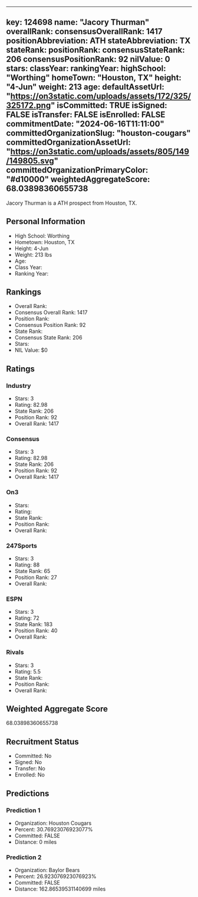 ---
  key: 124698
  name: "Jacory Thurman"
  overallRank: 
  consensusOverallRank: 1417
  positionAbbreviation: ATH
  stateAbbreviation: TX
  stateRank: 
  positionRank: 
  consensusStateRank: 206
  consensusPositionRank: 92
  nilValue: 0
  stars: 
  classYear: 
  rankingYear: 
  highSchool: "Worthing"
  homeTown: "Houston, TX"
  height: "4-Jun"
  weight: 213
  age: 
  defaultAssetUrl: "https://on3static.com/uploads/assets/172/325/325172.png"
  isCommitted: TRUE
  isSigned: FALSE
  isTransfer: FALSE
  isEnrolled: FALSE
  commitmentDate: "2024-06-16T11:11:00"
  committedOrganizationSlug: "houston-cougars"
  committedOrganizationAssetUrl: "https://on3static.com/uploads/assets/805/149/149805.svg"
  committedOrganizationPrimaryColor: "#d10000"
  weightedAggregateScore: 68.03898360655738
  ---
  
  Jacory Thurman is a ATH prospect from Houston, TX.
  
  ## Personal Information
  - High School: Worthing
  - Hometown: Houston, TX
  - Height: 4-Jun
  - Weight: 213 lbs
  - Age: 
  - Class Year: 
  - Ranking Year: 
  
  ## Rankings
  - Overall Rank: 
  - Consensus Overall Rank: 1417
  - Position Rank: 
  - Consensus Position Rank: 92
  - State Rank: 
  - Consensus State Rank: 206
  - Stars: 
  - NIL Value: $0
  
  ## Ratings
  
  ### Industry
  - Stars: 3
  - Rating: 82.98
  - State Rank: 206
  - Position Rank: 92
  - Overall Rank: 1417
  
  ### Consensus
  - Stars: 3
  - Rating: 82.98
  - State Rank: 206
  - Position Rank: 92
  - Overall Rank: 1417
  
  ### On3
  - Stars: 
  - Rating: 
  - State Rank: 
  - Position Rank: 
  - Overall Rank: 
  
  ### 247Sports
  - Stars: 3
  - Rating: 88
  - State Rank: 65
  - Position Rank: 27
  - Overall Rank: 
  
  ### ESPN
  - Stars: 3
  - Rating: 72
  - State Rank: 183
  - Position Rank: 40
  - Overall Rank: 
  
  ### Rivals
  - Stars: 3
  - Rating: 5.5
  - State Rank: 
  - Position Rank: 
  - Overall Rank: 
  
  ## Weighted Aggregate Score
  68.03898360655738
  
  ## Recruitment Status
  - Committed: No
  - Signed: No
  - Transfer: No
  - Enrolled: No
  
  
  
  ## Predictions
  
  ### Prediction 1
  - Organization: Houston Cougars
  - Percent: 30.76923076923077%
  - Committed: FALSE
  - Distance: 0 miles
  
  ### Prediction 2
  - Organization: Baylor Bears
  - Percent: 26.923076923076923%
  - Committed: FALSE
  - Distance: 162.86539531140699 miles
  